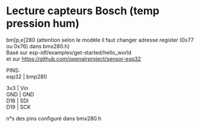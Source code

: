 # Lecture capteurs Bosch (temp pression hum)

bm[p,e]280 (attention selon le modèle il faut changer adresse register (0x77 ou 0x76) dans bmx280.h)  
Basé sur esp-idf/examples/get-started/hello_world  
et sur https://github.com/openairproject/sensor-esp32  

PINS:  
esp32 | bmp280  

3v3 | Vin  
GND | GND  
D18 | SDI   
D19 | SCK  

n°s des pins configuré dans bmx280.h 
